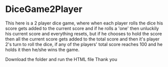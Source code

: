 # DiceGame2Player

This here is a 2 player dice game, 
where when each player rolls the dice his score gets added to the current score and if he rolls a 'one' then unluckily his current score and everything resets,
but if he chooses to hold the score then all the current score gets added to the total score and then it's player 2's turn to roll the dice, 
if any of the players' total score reaches 100 and he holds it then he/she wins the game.

Download the folder and run the HTML file 
Thank you
